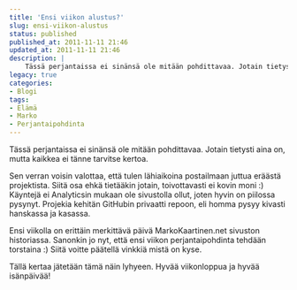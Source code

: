 ```yaml
---
title: 'Ensi viikon alustus?'
slug: ensi-viikon-alustus
status: published
published_at: 2011-11-11 21:46
updated_at: 2011-11-11 21:46
description: |
    Tässä perjantaissa ei sinänsä ole mitään pohdittavaa. Jotain tietysti aina on, mutta kaikkea ei tänne tarvitse kertoa. Sen verran voisin valottaa, että tulen lähiaikoina postailmaan juttua eräästä projektista. Siitä osa ehkä tietääkin jotain, toivottavasti ei kovin moni :) Käyntejä ei Analyticsin mukaan ole sivustolla ollut, joten hyvin on piilossa pysynyt. Projekia kehitän GitHubin privaatti repoon,… Jatka lukemista Ensi viikon alustus?
legacy: true
categories:
- Blogi
tags:
- Elämä
- Marko
- Perjantaipohdinta
---
```


<p>Tässä perjantaissa ei sinänsä ole mitään pohdittavaa. Jotain tietysti aina on, mutta kaikkea ei tänne tarvitse kertoa.</p>
<p>Sen verran voisin valottaa, että tulen lähiaikoina postailmaan juttua eräästä projektista. Siitä osa ehkä tietääkin jotain, toivottavasti ei kovin moni :) Käyntejä ei Analyticsin mukaan ole sivustolla ollut, joten hyvin on piilossa pysynyt. Projekia kehitän GitHubin privaatti repoon, eli homma pysyy kivasti hanskassa ja kasassa.</p>
<p>Ensi viikolla on erittäin merkittävä päivä MarkoKaartinen.net sivuston historiassa. Sanonkin jo nyt, että ensi viikon perjantaipohdinta tehdään torstaina :) Siitä voitte päätellä vinkkiä mistä on kyse.</p>
<p>Tällä kertaa jätetään tämä näin lyhyeen. Hyvää viikonloppua ja hyvää isänpäivää!</p>